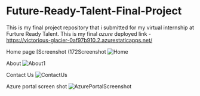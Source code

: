 # Future-Ready-Talent-Final-Project
This is my final project repository that i submitted for my virtual internship at Furture Ready Talent.
This is my final *azure* deployed link - https://victorious-glacier-0af97b910.2.azurestaticapps.net/


Home page
[Screenshot (172Screenshot ![Home](https://user-images.githubusercontent.com/84512609/230923398-201708a7-1645-4854-ae3d-ee9926bc3a24.png)

About
![About1](https://user-images.githubusercontent.com/84512609/230923796-3bf4c2a9-7d62-45e0-a1c0-c3485baefc79.png)

Contact Us
![ContactUs](https://user-images.githubusercontent.com/84512609/230923879-8cea7a35-2967-48ad-a705-e07f519b31f4.png)

Azure portal screen shot
![AzurePortalScreenshot](https://user-images.githubusercontent.com/84512609/230924153-25a06fb9-af4a-48e8-ad92-53261fc62b2e.png)
